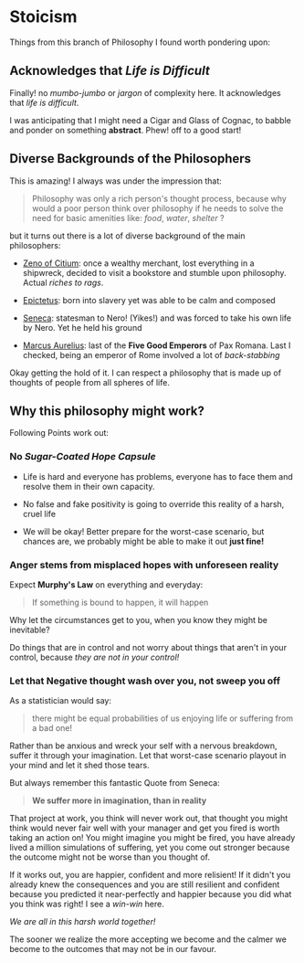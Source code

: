 # Stoicism

Things from this branch of Philosophy I found worth pondering upon:

## Acknowledges that _Life is Difficult_

Finally! no _mumbo-jumbo_ or _jargon_ of complexity here. It acknowledges
that _life is difficult_.

I was anticipating that I might need a Cigar and Glass of Cognac, to babble
and ponder on something __abstract__. Phew! off to a good start!

## Diverse Backgrounds of the Philosophers

This is amazing! I always was under the impression that:

> Philosophy was only a rich person's thought process, because why would
> a poor person think over philosophy if he needs to solve the need for 
> basic amenities like: _food_, _water_, _shelter_ ?

but it turns out there is a lot of diverse background of the main
philosophers:

- [Zeno of Citium][zeno]: once a wealthy merchant, lost everything in a 
shipwreck, decided to visit a bookstore and stumble upon philosophy. Actual _riches to rags_.

- [Epictetus][epictetus]: born into slavery yet was able to be calm and
composed

- [Seneca][seneca]: statesman to Nero! (Yikes!) and was forced to take his
own life by Nero. Yet he held his ground

- [Marcus Aurelius][marcusAurelius]: last of the __Five Good Emperors__ of 
Pax Romana. Last I checked, being an emperor of Rome involved a lot of
_back-stabbing_

Okay getting the hold of it. I can respect a philosophy that is made up
of thoughts of people from all spheres of life.

## Why this philosophy might work?

Following Points work out:

### No _Sugar-Coated Hope Capsule_

- Life is hard and everyone has problems, everyone has to face them and resolve
them in their own capacity.

- No false and fake positivity is going to override this reality of a harsh, cruel life

- We will be okay! Better prepare for the worst-case scenario, but chances
are, we probably might be able to make it out __just fine!__

### Anger stems from misplaced hopes with unforeseen reality

Expect __Murphy's Law__ on everything and everyday:

> If something is bound to happen, it will happen

Why let the circumstances get to you, when you know they might be inevitable?

Do things that are in control and not worry about things that aren't in your control,
because _they are not in your control!_

### Let that Negative thought wash over you, not sweep you off

As a statistician would say:

> there might be equal probabilities of us enjoying life or suffering from a 
> bad one!

Rather than be anxious and wreck your self with a nervous breakdown, suffer
it through your imagination. Let that worst-case scenario playout in your
mind and let it shed those tears.

But always remember this fantastic Quote from Seneca:

> __We suffer more in imagination, than in reality__

That project at work, you think will never work out, that thought you might
think would never fair well with your manager and get you fired is worth
taking an action on! You might imagine you might be fired, you have already
lived a million simulations of suffering, yet you come out stronger because
the outcome might not be worse than you thought of.

If it works out, you are happier, confident and more relisient! If it didn't
you already knew the consequences and you are still resilient and confident 
because you predicted it near-perfectly and happier because you did what you
think was right! I see a _win-win_ here.

_We are all in this harsh world together!_

The sooner we realize the more accepting we become and the calmer we become to
the outcomes that may not be in our favour.



[zeno]: https://en.wikipedia.org/wiki/Zeno_of_Citium
[epictetus]: https://en.wikipedia.org/wiki/Epictetus
[seneca]: https://en.wikipedia.org/wiki/Seneca_the_Younger
[marcusAurelius]: https://en.wikipedia.org/wiki/Marcus_Aurelius

